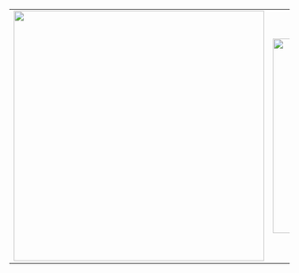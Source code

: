<table align="center">
  <tr>
    <td>
      <img src="https://github-readme-stats.vercel.app/api?username=arrietybeu&theme=dark&hide_border=false&show_icons=true" width="450"/>
    </td>
    <td>
      <img src="https://github-readme-stats.vercel.app/api/top-langs/?username=arrietybeu&layout=compact&theme=dark&hide_border=false" width="350"/>
    </td>
  </tr>
</table>

